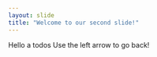 ```yaml
---
layout: slide
title: "Welcome to our second slide!"
---
```

Hello a todos
Use the left arrow to go back!
